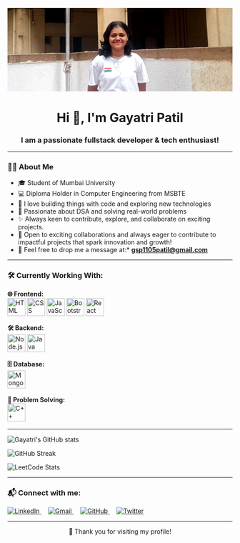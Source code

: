 ![Banner](./banner%209.jpg)


<h1 align="center">Hi 👋, I'm Gayatri Patil</h1>
<h3 align="center">I am a passionate fullstack developer & tech enthusiast!</h3>

---

### 👩‍🎓 About Me
- 🎓 Student of Mumbai University  
- 💻 Diploma Holder in Computer Engineering from MSBTE  
- 🚀 I love building things with code and exploring new technologies  
- 🧠 Passionate about DSA and solving real-world problems  
- ✨ Always keen to contribute, explore, and collaborate on exciting projects.
- 🚀 Open to exciting collaborations and always eager to contribute to impactful projects that spark innovation and growth!
- 📨 Feel free to drop me a message at:* **[gsp1105patil@gmail.com](mailto:gsp1105patil@gmail.com)**

---

### 🛠️ Currently Working With:
<!-- Frontend -->
<p align="left">
  <strong>🌐 Frontend:</strong><br/>
  <img src="https://cdn.jsdelivr.net/gh/devicons/devicon/icons/html5/html5-original.svg" width="40" height="40" title="HTML"/>
  <img src="https://cdn.jsdelivr.net/gh/devicons/devicon/icons/css3/css3-original.svg" width="40" height="40" title="CSS"/>
  <img src="https://cdn.jsdelivr.net/gh/devicons/devicon/icons/javascript/javascript-original.svg" width="40" height="40" title="JavaScript"/>
  <img src="https://cdn.jsdelivr.net/gh/devicons/devicon/icons/bootstrap/bootstrap-original.svg" width="40" height="40" title="Bootstrap"/>
  <img src="https://cdn.jsdelivr.net/gh/devicons/devicon/icons/react/react-original.svg" width="40" height="40" title="React"/>
</p>

<!-- Backend -->
<p align="left">
  <strong>🛠️ Backend:</strong><br/>
  <img src="https://cdn.jsdelivr.net/gh/devicons/devicon/icons/nodejs/nodejs-original.svg" width="40" height="40" title="Node.js"/>
  <img src="https://cdn.jsdelivr.net/gh/devicons/devicon/icons/java/java-original.svg" width="40" height="40" title="Java"/>
</p>

<!-- Database -->
<p align="left">
  <strong>🗄️ Database:</strong><br/>
  <img src="https://cdn.jsdelivr.net/gh/devicons/devicon/icons/mongodb/mongodb-original.svg" width="40" height="40" title="MongoDB"/>
</p>

<!-- Problem Solving -->
<p align="left">
  <strong>🧠 Problem Solving:</strong><br/>
  <img src="https://cdn.jsdelivr.net/gh/devicons/devicon/icons/cplusplus/cplusplus-original.svg" width="40" height="40" title="C++"/>
</p>

</p>

---


![Gayatri's GitHub stats](https://github-readme-stats.vercel.app/api?username=patilgayatri05&show_icons=true&theme=dark)

![GitHub Streak](https://github-readme-streak-stats.herokuapp.com/?user=patilgayatri05&theme=dark)

![LeetCode Stats](https://leetcard.jacoblin.cool/gayatrip11?theme=dark&font=Meera%20Inimai)

---

### 📬 Connect with me:

<p align="left">
  <a href="https://www.linkedin.com/in/gayatri-patil-0388a027b" target="_blank" style="margin-right: 15px;">
    <img src="https://cdn.jsdelivr.net/gh/devicons/devicon/icons/linkedin/linkedin-original.svg" alt="LinkedIn" width="40" height="40"/>
  </a>
  <a href="mailto:gsp1105patil@gamil.com" target="_blank" style="margin-right: 15px;">
    <img src="https://upload.wikimedia.org/wikipedia/commons/4/4e/Gmail_Icon.png" alt="Gmail" width="40" height="40"/>
  </a>
  <a href="https://github.com/patiligayatri05" target="_blank" style="margin-right: 15px;">
    <img src="https://cdn.jsdelivr.net/gh/devicons/devicon/icons/github/github-original.svg" alt="GitHub" width="40" height="40"/>
  </a>
  <a href="https://x.com/PatilGayatree11" target="_blank" style="margin-right: 15px;">
    <img src="https://cdn-icons-png.flaticon.com/512/733/733579.png" alt="Twitter" width="40" height="40"/>
  </a>
</p>


---



<p align="center">💖 Thank you for visiting my profile!</p>

